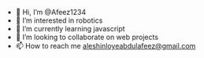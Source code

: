 - 👋 Hi, I’m @Afeez1234
- 👀 I’m interested in robotics
- 🌱 I’m currently learning javascript
- 💞️ I’m looking to collaborate on web projects
- 📫 How to reach me aleshinloyeabdulafeez@gmail.com

<!---
Afeez1234/Afeez1234 is a ✨ special ✨ repository because its `README.md` (this file) appears on your GitHub profile.
You can click the Preview link to take a look at your changes.
--->
